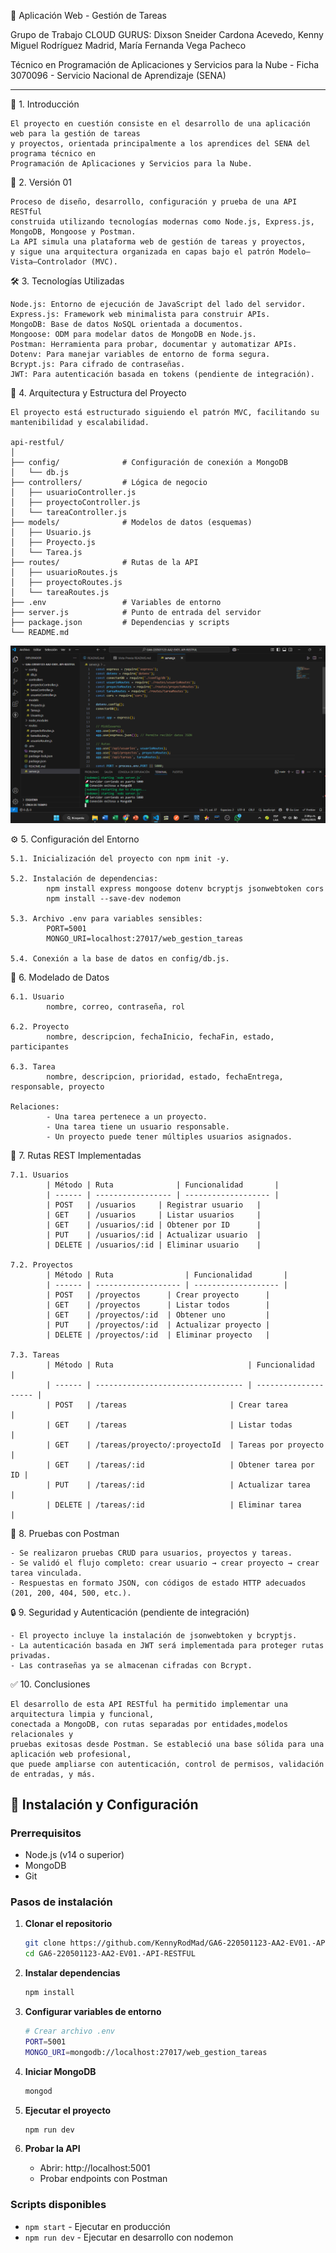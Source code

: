   📝 Aplicación Web - Gestión de Tareas

Grupo de Trabajo CLOUD GURUS: Dixson Sneider Cardona Acevedo, Kenny Miguel Rodríguez Madrid, María Fernanda Vega Pacheco

Técnico en Programación de Aplicaciones y Servicios para la Nube - Ficha 3070096 - Servicio Nacional de Aprendizaje (SENA)

------------------------------------------------------------------------------------------------------------


🧩 1. Introducción

    El proyecto en cuestión consiste en el desarrollo de una aplicación web para la gestión de tareas 
    y proyectos, orientada principalmente a los aprendices del SENA del programa técnico en 
    Programación de Aplicaciones y Servicios para la Nube.



📌 2. Versión 01 

    Proceso de diseño, desarrollo, configuración y prueba de una API RESTful 
    construida utilizando tecnologías modernas como Node.js, Express.js, MongoDB, Mongoose y Postman. 
    La API simula una plataforma web de gestión de tareas y proyectos, 
    y sigue una arquitectura organizada en capas bajo el patrón Modelo–Vista–Controlador (MVC).



🛠️ 3. Tecnologías Utilizadas

    Node.js: Entorno de ejecución de JavaScript del lado del servidor.
    Express.js: Framework web minimalista para construir APIs.
    MongoDB: Base de datos NoSQL orientada a documentos.
    Mongoose: ODM para modelar datos de MongoDB en Node.js.
    Postman: Herramienta para probar, documentar y automatizar APIs.
    Dotenv: Para manejar variables de entorno de forma segura.
    Bcrypt.js: Para cifrado de contraseñas.
    JWT: Para autenticación basada en tokens (pendiente de integración).



📐 4. Arquitectura y Estructura del Proyecto

    El proyecto está estructurado siguiendo el patrón MVC, facilitando su mantenibilidad y escalabilidad.

    api-restful/
    │
    ├── config/              # Configuración de conexión a MongoDB
    │   └── db.js
    ├── controllers/         # Lógica de negocio
    │   ├── usuarioController.js
    │   ├── proyectoController.js
    │   └── tareaController.js
    ├── models/              # Modelos de datos (esquemas)
    │   ├── Usuario.js
    │   ├── Proyecto.js
    │   └── Tarea.js
    ├── routes/              # Rutas de la API
    │   ├── usuarioRoutes.js
    │   ├── proyectoRoutes.js
    │   └── tareaRoutes.js
    ├── .env                 # Variables de entorno
    ├── server.js            # Punto de entrada del servidor
    ├── package.json         # Dependencias y scripts
    └── README.md


![Arquitectura del proyecto](assets/arquitectura.png)




⚙️ 5. Configuración del Entorno

    5.1. Inicialización del proyecto con npm init -y.

    5.2. Instalación de dependencias:
            npm install express mongoose dotenv bcryptjs jsonwebtoken cors
            npm install --save-dev nodemon

    5.3. Archivo .env para variables sensibles:
            PORT=5001
            MONGO_URI=localhost:27017/web_gestion_tareas

    5.4. Conexión a la base de datos en config/db.js.
        

🧩 6. Modelado de Datos

    6.1. Usuario
            nombre, correo, contraseña, rol

    6.2. Proyecto
            nombre, descripcion, fechaInicio, fechaFin, estado, participantes

    6.3. Tarea
            nombre, descripcion, prioridad, estado, fechaEntrega, responsable, proyecto

    Relaciones:
            - Una tarea pertenece a un proyecto.
            - Una tarea tiene un usuario responsable.
            - Un proyecto puede tener múltiples usuarios asignados.


📡 7. Rutas REST Implementadas

    7.1. Usuarios
            | Método | Ruta              | Funcionalidad       |
            | ------ | ----------------- | ------------------- |
            | POST   | /usuarios     | Registrar usuario   |
            | GET    | /usuarios     | Listar usuarios     |
            | GET    | /usuarios/:id | Obtener por ID      |
            | PUT    | /usuarios/:id | Actualizar usuario  |
            | DELETE | /usuarios/:id | Eliminar usuario    |

    7.2. Proyectos
            | Método | Ruta                | Funcionalidad       |
            | ------ | ------------------- | ------------------- |
            | POST   | /proyectos      | Crear proyecto      |
            | GET    | /proyectos      | Listar todos        |
            | GET    | /proyectos/:id  | Obtener uno         |
            | PUT    | /proyectos/:id  | Actualizar proyecto |
            | DELETE | /proyectos/:id  | Eliminar proyecto   |

    7.3. Tareas
            | Método | Ruta                              | Funcionalidad        |
            | ------ | --------------------------------- | -------------------- |
            | POST   | /tareas                       | Crear tarea          |
            | GET    | /tareas                       | Listar todas         |
            | GET    | /tareas/proyecto/:proyectoId  | Tareas por proyecto  |
            | GET    | /tareas/:id                   | Obtener tarea por ID |
            | PUT    | /tareas/:id                   | Actualizar tarea     |
            | DELETE | /tareas/:id                   | Eliminar tarea       |


🧪 8. Pruebas con Postman

    - Se realizaron pruebas CRUD para usuarios, proyectos y tareas.
    - Se validó el flujo completo: crear usuario → crear proyecto → crear tarea vinculada.
    - Respuestas en formato JSON, con códigos de estado HTTP adecuados (201, 200, 404, 500, etc.).


🔒 9. Seguridad y Autenticación (pendiente de integración)

    - El proyecto incluye la instalación de jsonwebtoken y bcryptjs.
    - La autenticación basada en JWT será implementada para proteger rutas privadas.
    - Las contraseñas ya se almacenan cifradas con Bcrypt.


✅ 10. Conclusiones

    El desarrollo de esta API RESTful ha permitido implementar una arquitectura limpia y funcional, 
    conectada a MongoDB, con rutas separadas por entidades,modelos relacionales y 
    pruebas exitosas desde Postman. Se estableció una base sólida para una aplicación web profesional,
    que puede ampliarse con autenticación, control de permisos, validación de entradas, y más.



## 🚀 Instalación y Configuración

### Prerrequisitos
- Node.js (v14 o superior)
- MongoDB
- Git

### Pasos de instalación

1. **Clonar el repositorio**
   ```bash
   git clone https://github.com/KennyRodMad/GA6-220501123-AA2-EV01.-API-RESTFUL.git
   cd GA6-220501123-AA2-EV01.-API-RESTFUL
   ```

2. **Instalar dependencias**
   ```bash
   npm install
   ```

3. **Configurar variables de entorno**
   ```bash
   # Crear archivo .env
   PORT=5001
   MONGO_URI=mongodb://localhost:27017/web_gestion_tareas
   ```

4. **Iniciar MongoDB**
   ```bash
   mongod
   ```

5. **Ejecutar el proyecto**
   ```bash
   npm run dev
   ```

6. **Probar la API**
   - Abrir: http://localhost:5001
   - Probar endpoints con Postman

### Scripts disponibles
- `npm start` - Ejecutar en producción
- `npm run dev` - Ejecutar en desarrollo con nodemon

